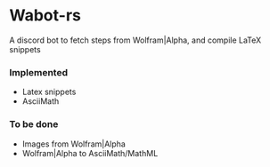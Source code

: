 # Wabot-rs
A discord bot to fetch steps from Wolfram|Alpha, and compile LaTeX snippets

### Implemented
+ Latex snippets
+ AsciiMath

### To be done
+ Images from Wolfram|Alpha
+ Wolfram|Alpha to AsciiMath/MathML
